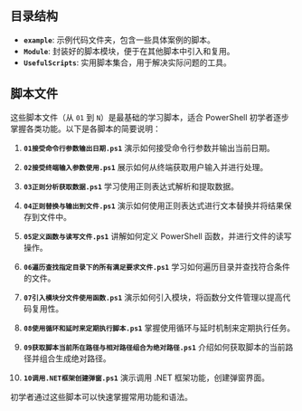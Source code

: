 ## 目录结构

- **`example`**: 示例代码文件夹，包含一些具体案例的脚本。
- **`Module`**: 封装好的脚本模块，便于在其他脚本中引入和复用。
- **`UsefulScripts`**: 实用脚本集合，用于解决实际问题的工具。

## 脚本文件

这些脚本文件（从 `01` 到 `N`）是最基础的学习脚本，适合 PowerShell 初学者逐步掌握各类功能。以下是各脚本的简要说明：

1. **`01接受命令行参数输出日期.ps1`**
   演示如何接受命令行参数并输出当前日期。

2. **`02接受终端输入参数使用.ps1`**
   展示如何从终端获取用户输入并进行处理。

3. **`03正则分析获取数据.ps1`**
   学习使用正则表达式解析和提取数据。

4. **`04正则替换与输出到文件.ps1`**
   演示如何使用正则表达式进行文本替换并将结果保存到文件中。

5. **`05定义函数与读写文件.ps1`**
   讲解如何定义 PowerShell 函数，并进行文件的读写操作。

6. **`06遍历查找指定目录下的所有满足要求文件.ps1`**
   学习如何遍历目录并查找符合条件的文件。

7. **`07引入模块分文件使用函数.ps1`**
   演示如何引入模块，将函数分文件管理以提高代码复用性。

8. **`08使用循环和延时来定期执行脚本.ps1`**
   掌握使用循环与延时机制来定期执行任务。

9. **`09获取脚本当前所在路径与相对路径组合为绝对路径.ps1`**
   介绍如何获取脚本的当前路径并组合生成绝对路径。

10. **`10调用.NET框架创建弹窗.ps1`**
    演示调用 .NET 框架功能，创建弹窗界面。

初学者通过这些脚本可以快速掌握常用功能和语法。
